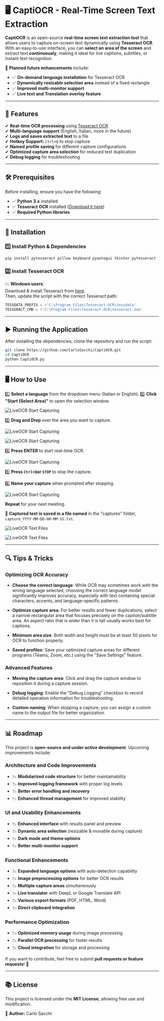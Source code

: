 # 🖥️ CaptiOCR - Real-Time Screen Text Extraction

**CaptiOCR** is an open-source **real-time screen text extraction tool** that allows users to capture on-screen text dynamically using **Tesseract OCR**. With an easy-to-use interface, you can **select an area of the screen** and extract text **continuously**, making it ideal for live captions, subtitles, or instant text recognition.

🚀 **Planned future enhancements** include:
- ✅ **On-demand language installation** for Tesseract OCR
- ✅ **Dynamically resizable selection area** instead of a fixed rectangle
- ✅ **Improved multi-monitor support**
- ✅ **Live text and Translation overlay feature**

---

## 📌 Features
✔ **Real-time OCR processing** using [Tesseract OCR](https://github.com/tesseract-ocr/tesseract)  
✔ **Multi-language support** (English, Italian, more in the future)  
✔ **Logs and saves extracted text** to a file  
✔ **Hotkey Support:** `Ctrl+Q` to stop capture  
✔ **Named profile saving** for different capture configurations  
✔ **Optimized capture area selection** for reduced text duplication  
✔ **Debug logging** for troubleshooting  

---

## 🛠️ Prerequisites

Before installing, ensure you have the following:
- ✅ **Python 3.x** installed  
- ✅ **Tesseract OCR** installed ([Download it here](https://github.com/tesseract-ocr/tesseract))  
- ✅ **Required Python libraries**  

---

## 👥 Installation

### **1️⃣ Install Python & Dependencies**
```bash
pip install pytesseract pillow keyboard pyautogui tkinter pytesseract
```

### **2️⃣ Install Tesseract OCR**

📉 **Windows users**:  
Download & install Tesseract from [here](https://github.com/tesseract-ocr/tesseract).  
Then, update the script with the correct Tesseract path:
```python
TESSDATA_PREFIX = r'C:\Program Files\Tesseract-OCR\tessdata'
TESSERACT_CMD = r'C:\Program Files\Tesseract-OCR\tesseract.exe'
```

---

## ▶️ Running the Application

After installing the dependencies, clone the repository and run the script:
```bash
git clone https://github.com/CarloSacchi/CaptiOCR.git
cd CaptiOCR
python CaptiOCR.py
```

---

## 🖥️ How to Use

1️⃣ **Select a language** from the dropdown menu (Italian or English).
2️⃣ **Click "Start (Select Area)"** to open the selection window.

![LiveOCR Start Capturing](images/LiveOCR-Open-CaptiOCR.jpeg)

3️⃣ **Drag and Drop** over the area you want to capture.

![LiveOCR Start Capturing](images/LiveOCR-DragandDrop.jpeg)

![LiveOCR Start Capturing](images/LiveOCR-Selected-Area.jpeg)

4️⃣ **Press ENTER** to start real-time OCR.

![LiveOCR Start Capturing](images/LiveOCR-Running.jpeg)

5️⃣ **Press `Ctrl+Q`or `STOP`** to stop the capture.  

6️⃣ **Name your capture** when prompted after stopping.

![LiveOCR Start Capturing](images/LiveOCR-SaveFile.jpeg)

**Repeat** for your next meeting.

📂 **Captured text is saved in a file named** in the "captures" folder, `capture_YYYY-MM-DD-HH-MM-SS.txt`.

![LiveOCR Text Files](images/LiveOCR-Output-File.jpeg)

![LiveOCR Text Files](images/LiveOCR-Processed-File.jpeg)

---

## 🔍 Tips & Tricks

### Optimizing OCR Accuracy

- **Choose the correct language**: While OCR may sometimes work with the wrong language selected, choosing the correct language model significantly improves accuracy, especially with text containing special characters, accents, and language-specific patterns.

- **Optimize capture area**: For better results and fewer duplications, select a narrow rectangular area that focuses precisely on the caption/subtitle area. An aspect ratio that is wider than it is tall usually works best for captions.

- **Minimum area size**: Both width and height must be at least 50 pixels for OCR to function properly.

- **Saved profiles**: Save your optimized capture areas for different programs (Teams, Zoom, etc.) using the "Save Settings" feature.

### Advanced Features

- **Moving the capture area**: Click and drag the capture window to reposition it during a capture session.

- **Debug logging**: Enable the "Debug Logging" checkbox to record detailed operation information for troubleshooting.

- **Custom naming**: When stopping a capture, you can assign a custom name to the output file for better organization.

---

## 📊 Roadmap

This project is **open-source and under active development**. Upcoming improvements include:

### Architecture and Code Improvements
- 📉 **Modularized code structure** for better maintainability
- 📉 **Improved logging framework** with proper log levels
- 📉 **Better error handling and recovery**
- 📉 **Enhanced thread management** for improved stability

### UI and Usability Enhancements
- 📉 **Enhanced interface** with results panel and preview
- 📉 **Dynamic area selection** (resizable & movable during capture)
- 📉 **Dark mode and theme options**
- 📉 **Better multi-monitor support**

### Functional Enhancements
- 📉 **Expanded language options** with auto-detection capability
- 📉 **Image preprocessing options** for better OCR results
- 📉 **Multiple capture areas** simultaneously
- 📉 **Live translator** with DeepL or Google Translate API
- 📉 **Various export formats** (PDF, HTML, Word)
- 📉 **Direct clipboard integration**

### Performance Optimization
- 📉 **Optimized memory usage** during image processing
- 📉 **Parallel OCR processing** for faster results
- 📉 **Cloud integration** for storage and processing

If you want to contribute, feel free to submit **pull requests or feature requests**! 🚀

---

## 📚 License

This project is licensed under the **MIT License**, allowing free use and modification.

👤 **Author:** Carlo Sacchi